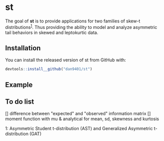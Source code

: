 # st

The goal of **st** is to provide applications for two families of skew-t distributions<sup>[1](#footnote1)</sup>. Thus providing the ability to model and analyze asymmetric tail behaviors in skewed and leptokurtic data.

## Installation

You can install the released version of st from GitHub with:
<!---You can install the released version of st from [CRAN](https://CRAN.R-project.org) with:

``` r
install.packages("st")
```--->

``` r
devtools::install__github("dan9401/st")
```

## Example

<!---This is a basic example which shows you how to solve a common problem:

``` r
## basic example code
```--->

## To do list
[] difference between "expected" and "observed" information matrix
[] moment function with mu & analytical for mean, sd, skewness and kurtosis

<a name="footnote1">1</a>: Asymmetric Student t-distribution (AST) and Generalized Asymmetric t-distribution (GAT)
